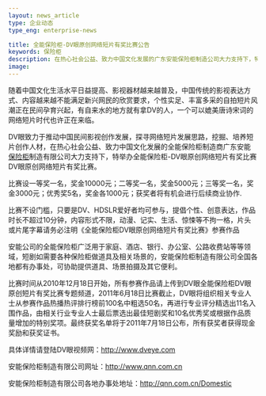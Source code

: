```yaml
---
layout: news_article
type: 企业动态
type_eng: enterprise-news

title: 全能保险柜-DV眼原创网络短片有奖比赛公告
keywords: 保险柜
description: 在热心社会公益、致力中国文化发展的广东安能保险柜制造公司大力支持下，特举办全能保险柜-DV眼原创网络短片有奖比赛DV眼原创网络短片有奖比赛。
image: 
---
```

随着中国文化生活水平日益提高、影视器材越来越普及，中国传统的影视表达方式、内容越来越不能满足新兴网民的欣赏要求，个性实足、丰富多采的自拍短片风潮正在民间孕育兴起，有自来水的地方就有拿DV的人，一个可以媲美唐诗宋词的网络短片时代也许正在来临。

DV眼致力于推动中国民间影视创作发展，探寻网络短片发展思路，挖掘、培养短片创作人材，在热心社会公益、致力中国文化发展的全能保险柜制造商广东安能 [保险柜](http://www.qnn.com.cn/)制造有限公司大力支持下，特举办全能保险柜-DV眼原创网络短片有奖比赛DV眼原创网络短片有奖比赛。

比赛设一等奖一名，奖金10000元；二等奖一名，奖金5000元；三等奖一名，奖金3000元；优秀奖5名，奖金各1000元；获奖者将有机会进行后续商业协作.

比赛不设门槛，只要是DV、HDSLR爱好者均可参与，提倡个性、创意表达，作品时长不超过10分钟，内容形式不限，动漫、记实、生活、惊悚等不拘一格，片头或片尾字幕请务必注明《全能保险柜DV眼原创网络短片有奖比赛》参赛作品

安能公司的全能保险柜广泛用于家庭、酒店、银行、办公室、公路收费站等等领域，短剧如需要各种保险柜做道具及相关场景的，安能保险柜制造有限公司全国各地都有办事处，可协助提供道具、场景拍摄及其它便利。

比赛时间从2010年12月18日开始，所有参赛作品请上传到DV眼全能保险柜DV眼原创短片有奖比赛专题频道，2011年6月18日比赛截止，DV眼将组织相关专业人士从参赛作品热播热评排行榜前100名中粗选50名，再进行专业评分精选出11名入围作品，由相关行业专业人士最后票选出最佳短剧奖和10名优秀奖或根据作品质量增加的特别奖项。最终获奖名单将于2011年7月18日公布，所有获奖者获得现金奖励和获奖证书。

具体详情请登陆DV眼视频网：http://www.dveye.com

安能保险柜制造有限公司网址：http://www.qnn.com.cn

安能保险柜制造有限公司各地办事处地址：http://qnn.com.cn/Domestic

 
